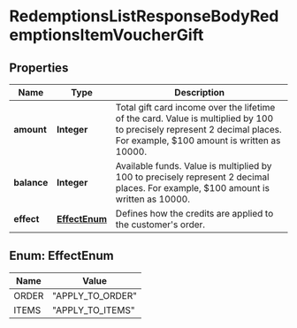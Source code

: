

# RedemptionsListResponseBodyRedemptionsItemVoucherGift


## Properties

| Name | Type | Description |
|------------ | ------------- | ------------- |
|**amount** | **Integer** | Total gift card income over the lifetime of the card. Value is multiplied by 100 to precisely represent 2 decimal places. For example, $100 amount is written as 10000. |
|**balance** | **Integer** | Available funds. Value is multiplied by 100 to precisely represent 2 decimal places. For example, $100 amount is written as 10000. |
|**effect** | [**EffectEnum**](#EffectEnum) | Defines how the credits are applied to the customer&#39;s order. |



## Enum: EffectEnum

| Name | Value |
|---- | -----|
| ORDER | &quot;APPLY_TO_ORDER&quot; |
| ITEMS | &quot;APPLY_TO_ITEMS&quot; |



